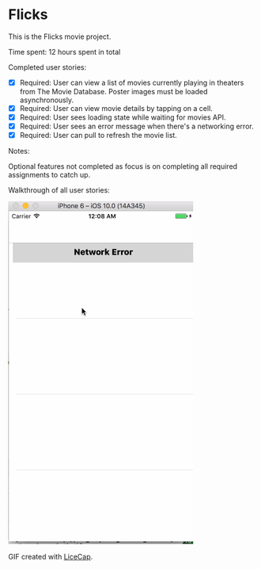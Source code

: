 # Flicks

This is the Flicks movie project.

Time spent: 12 hours spent in total

Completed user stories:

 * [x] Required: User can view a list of movies currently playing in theaters from The Movie Database. Poster images must be loaded asynchronously.
 * [x] Required: User can view movie details by tapping on a cell.
 * [x] Required: User sees loading state while waiting for movies API.
 * [x] Required: User sees an error message when there's a networking error.
 * [x] Required: User can pull to refresh the movie list.
 
Notes:

Optional features not completed as focus is on completing all required assignments to catch up.

Walkthrough of all user stories:

![Video Walkthrough](VideoWalkthrough.gif)

GIF created with [LiceCap](http://www.cockos.com/licecap/).
